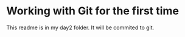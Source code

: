 # Working with Git for the first time

This readme is in my day2 folder. It will be commited to git.
